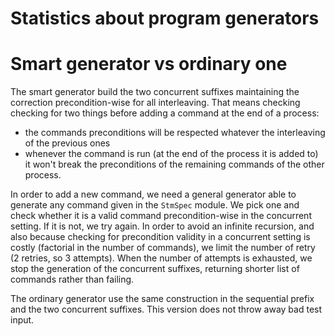 # Statistics about program generators

# Smart generator vs ordinary one

The smart generator build the two concurrent suffixes maintaining the correction
precondition-wise for all interleaving. That means checking checking for two things
before adding a command at the end of a process:

- the commands preconditions will be respected whatever the interleaving of the previous ones
- whenever the command is run (at the end of the process it is added to) it won't break the preconditions of the remaining commands of the other process.

In order to add a new command, we need a general generator able to generate any command given in the `StmSpec`
module. We pick one and check whether it is a valid command precondition-wise in the concurrent setting.
If it is not, we try again. In order to avoid an infinite recursion, and also because checking
for precondition validity in a concurrent setting is costly (factorial in the number of commands), we limit
the number of retry (2 retries, so 3 attempts). When the number of attempts is exhausted, we stop
the generation of the concurrent suffixes, returning shorter list of commands rather than failing.

The ordinary generator use the same construction in the sequential prefix
and the two concurrent suffixes. This version does not throw away bad test
input.
